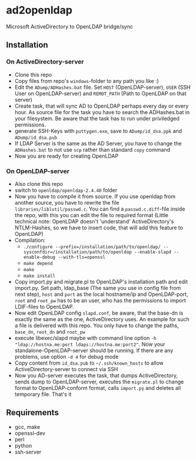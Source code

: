 # ad2openldap
Microsoft ActiveDirectory to OpenLDAP bridge/sync

## Installation
### On ActiveDirectory-server
* Clone this repo
* Copy files from repo's `windows`-folder to any path you like :)
* Edit the `ADump/ADHashes.bat` file. Set `HOST` (OpenLDAP-server), `USER` (SSH User on OpenLDAP-server) and `REMOT_PATH` (Path to OpenLDAP on that server)
* Create task, that will sync AD to OpenLDAP perhaps every day or every hour. As source file for the task you have to search the ADHashes.bat in your filesystem. Be aware that the task has to run under priviledged permissions.
* generate SSH-Keys with `puttygen.exe`, save to `ADump/id_dsa.ppk` and `ADump/id_dsa.pub`
* If LDAP Server is the same as the AD Server, you have to change the `ADHashes.bat` to not use `scp` rather than standard `copy` command
* Now you are ready for creating OpenLDAP

### On OpenLDAP-server
* Also clone this repo
* switch to `openldap/openldap-2.4.40` folder
* Now you have to compile it from source. If you use openldap from another source, you have to rewrite the file `libraries/liblutil/passwd.c`. You can find a `passwd.c.diff`-file inside the repo, with this you can edit the file to required format (Little technical note: OpenLDAP doesn't 'understand' ActiveDirectory's NTLM-Hashes, so we have to insert code, that will add this feature to OpenLDAP)
* Compilation:
  * `./configure --prefix=/installation/path/to/openldap/ --sysconfdir=/installation/path/to/openldap --enable-slapd --enable-debug --with-tls=openssl`
  * `make depend`
  * `make`
  * `make install`
* Copy import.py and migrate.pl to OpenLDAP's installation path and edit import.py. Set path, ldap_base (The same you use in config file from next step), `host` and `port` as the local hostname/ip and OpenLDAP-port, `root` and `root_pw` has to be an user, who has the permissions to import LDIF-files to OpenLDAP.
* Now edit OpenLDAP config `slapd.conf`, be aware, that the base-dn is exactly the same as the one, ActiveDirectory uses. An example for such a file is delivered with this repo. You only have to change the paths, `base_dn`, `root_dn` and `root_pw`
* execute libexec/slapd maybe with command line option `-h "ldap://hostna.me:port ldaps://hostna.me:port2"`. Now your standalone-OpenLDAP-server should be running. If there are any problems, use option `-d 4` for debug mode
* Copy content from `id_dsa.pub` to `~/.ssh/known_hosts` to allow ActiveDirectory-server to connect via SSH
* Now you AD-server executes the task, that dumps ActiveDirectory, sends dump to OpenLDAP-server, executes the `migrate.pl` to change format to OpenLDAP-conform format, calls `import.py` and deletes all temporary file. That's it

## Requirements
* gcc, make
* openssl-dev
* perl
* python
* ssh-server
